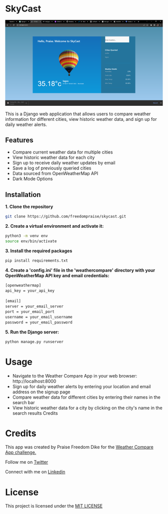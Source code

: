# SkyCast

<img src="static/img.png"/>

This is a Django web application that allows users to compare weather information for different cities, view historic weather data, and sign up for daily weather alerts.

## Features
- Compare current weather data for multiple cities
- View historic weather data for each city
- Sign up to receive daily weather updates by email
- Save a log of previously queried cities
- Data sourced from OpenWeatherMap API
- Dark Mode Options

## Installation

**1. Clone the repository**
```sh
git clone https://github.com/freedompraise/skycast.git
```

**2. Create a virtual environment and activate it:**
```sh
python3 -m venv env
source env/bin/activate
```

**3. Install the required packages**
```sh
pip install requirements.txt
```
**4. Create a 'config.ini' file in the 'weathercompare' directory with your OpenWeatherMap API key and email credentials:**
```sh
[openweathermap]
api_key = your_api_key

[email]
server = your_email_server
port = your_email_port
username = your_email_username
password = your_email_password
```

**5. Run the Django server:**
```sh
python manage.py runserver
```

# Usage
- Navigate to the Weather Compare App in your web browser: http://localhost:8000
- Sign up for daily weather alerts by entering your location and email address on the signup page
- Compare weather data for different cities by entering their names in the search bar
- View historic weather data for a city by clicking on the city's name in the search results
Credits

# Credits
This app was created by Praise Freedom Dike for the <a href = "http://CodeChallenge.es/challenges/33">Weather Compare App challenge.</a>

Follow me on [Twitter](https://twitter.com/freedom_praise)

Connect with me on [Linkedin](https://linkedin.com/praise-dike-7a25011b3)

# License
This project is licensed under the <a href="https://opensource.org/licenses/MIT">MIT LICENSE</a>
